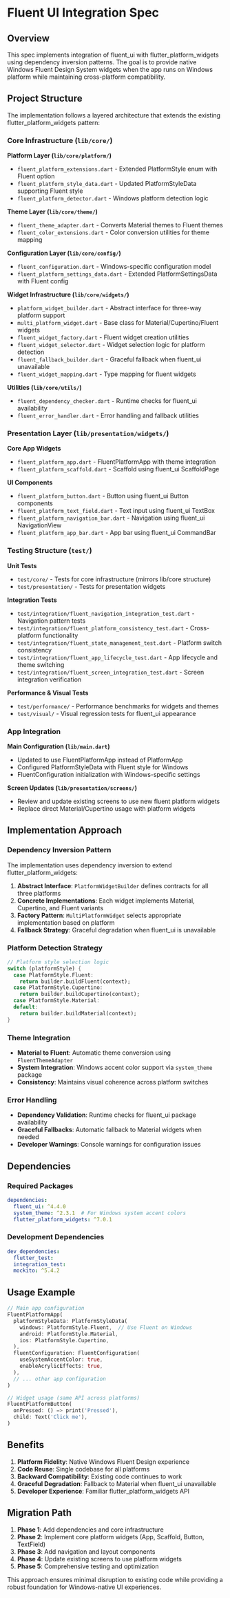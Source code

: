 # Fluent UI Integration Spec

## Overview

This spec implements integration of fluent_ui with flutter_platform_widgets using dependency inversion patterns. The goal is to provide native Windows Fluent Design System widgets when the app runs on Windows platform while maintaining cross-platform compatibility.

## Project Structure

The implementation follows a layered architecture that extends the existing flutter_platform_widgets pattern:

### Core Infrastructure (`lib/core/`)

**Platform Layer (`lib/core/platform/`)**
- `fluent_platform_extensions.dart` - Extended PlatformStyle enum with Fluent option
- `fluent_platform_style_data.dart` - Updated PlatformStyleData supporting Fluent style
- `fluent_platform_detector.dart` - Windows platform detection logic

**Theme Layer (`lib/core/theme/`)**
- `fluent_theme_adapter.dart` - Converts Material themes to Fluent themes
- `fluent_color_extensions.dart` - Color conversion utilities for theme mapping

**Configuration Layer (`lib/core/config/`)**
- `fluent_configuration.dart` - Windows-specific configuration model
- `fluent_platform_settings_data.dart` - Extended PlatformSettingsData with Fluent config

**Widget Infrastructure (`lib/core/widgets/`)**
- `platform_widget_builder.dart` - Abstract interface for three-way platform support
- `multi_platform_widget.dart` - Base class for Material/Cupertino/Fluent widgets
- `fluent_widget_factory.dart` - Fluent widget creation utilities
- `fluent_widget_selector.dart` - Widget selection logic for platform detection
- `fluent_fallback_builder.dart` - Graceful fallback when fluent_ui unavailable
- `fluent_widget_mapping.dart` - Type mapping for fluent widgets

**Utilities (`lib/core/utils/`)**
- `fluent_dependency_checker.dart` - Runtime checks for fluent_ui availability
- `fluent_error_handler.dart` - Error handling and fallback utilities

### Presentation Layer (`lib/presentation/widgets/`)

**Core App Widgets**
- `fluent_platform_app.dart` - FluentPlatformApp with theme integration
- `fluent_platform_scaffold.dart` - Scaffold using fluent_ui ScaffoldPage

**UI Components**
- `fluent_platform_button.dart` - Button using fluent_ui Button components
- `fluent_platform_text_field.dart` - Text input using fluent_ui TextBox
- `fluent_platform_navigation_bar.dart` - Navigation using fluent_ui NavigationView
- `fluent_platform_app_bar.dart` - App bar using fluent_ui CommandBar

### Testing Structure (`test/`)

**Unit Tests**
- `test/core/` - Tests for core infrastructure (mirrors lib/core structure)
- `test/presentation/` - Tests for presentation widgets

**Integration Tests**
- `test/integration/fluent_navigation_integration_test.dart` - Navigation pattern tests
- `test/integration/fluent_platform_consistency_test.dart` - Cross-platform functionality
- `test/integration/fluent_state_management_test.dart` - Platform switch consistency
- `test/integration/fluent_app_lifecycle_test.dart` - App lifecycle and theme switching
- `test/integration/fluent_screen_integration_test.dart` - Screen integration verification

**Performance & Visual Tests**
- `test/performance/` - Performance benchmarks for widgets and themes
- `test/visual/` - Visual regression tests for fluent_ui appearance

### App Integration

**Main Configuration (`lib/main.dart`)**
- Updated to use FluentPlatformApp instead of PlatformApp
- Configured PlatformStyleData with Fluent style for Windows
- FluentConfiguration initialization with Windows-specific settings

**Screen Updates (`lib/presentation/screens/`)**
- Review and update existing screens to use new fluent platform widgets
- Replace direct Material/Cupertino usage with platform widgets

## Implementation Approach

### Dependency Inversion Pattern

The implementation uses dependency inversion to extend flutter_platform_widgets:

1. **Abstract Interface**: `PlatformWidgetBuilder` defines contracts for all three platforms
2. **Concrete Implementations**: Each widget implements Material, Cupertino, and Fluent variants
3. **Factory Pattern**: `MultiPlatformWidget` selects appropriate implementation based on platform
4. **Fallback Strategy**: Graceful degradation when fluent_ui is unavailable

### Platform Detection Strategy

```dart
// Platform style selection logic
switch (platformStyle) {
  case PlatformStyle.Fluent:
    return builder.buildFluent(context);
  case PlatformStyle.Cupertino:
    return builder.buildCupertino(context);
  case PlatformStyle.Material:
  default:
    return builder.buildMaterial(context);
}
```

### Theme Integration

- **Material to Fluent**: Automatic theme conversion using `FluentThemeAdapter`
- **System Integration**: Windows accent color support via `system_theme` package
- **Consistency**: Maintains visual coherence across platform switches

### Error Handling

- **Dependency Validation**: Runtime checks for fluent_ui package availability
- **Graceful Fallbacks**: Automatic fallback to Material widgets when needed
- **Developer Warnings**: Console warnings for configuration issues

## Dependencies

### Required Packages
```yaml
dependencies:
  fluent_ui: ^4.4.0
  system_theme: ^2.3.1  # For Windows system accent colors
  flutter_platform_widgets: ^7.0.1
```

### Development Dependencies
```yaml
dev_dependencies:
  flutter_test:
  integration_test:
  mockito: ^5.4.2
```

## Usage Example

```dart
// Main app configuration
FluentPlatformApp(
  platformStyleData: PlatformStyleData(
    windows: PlatformStyle.Fluent,  // Use Fluent on Windows
    android: PlatformStyle.Material,
    ios: PlatformStyle.Cupertino,
  ),
  fluentConfiguration: FluentConfiguration(
    useSystemAccentColor: true,
    enableAcrylicEffects: true,
  ),
  // ... other app configuration
)

// Widget usage (same API across platforms)
FluentPlatformButton(
  onPressed: () => print('Pressed'),
  child: Text('Click me'),
)
```

## Benefits

1. **Platform Fidelity**: Native Windows Fluent Design experience
2. **Code Reuse**: Single codebase for all platforms
3. **Backward Compatibility**: Existing code continues to work
4. **Graceful Degradation**: Fallback to Material when fluent_ui unavailable
5. **Developer Experience**: Familiar flutter_platform_widgets API

## Migration Path

1. **Phase 1**: Add dependencies and core infrastructure
2. **Phase 2**: Implement core platform widgets (App, Scaffold, Button, TextField)
3. **Phase 3**: Add navigation and layout components
4. **Phase 4**: Update existing screens to use platform widgets
5. **Phase 5**: Comprehensive testing and optimization

This approach ensures minimal disruption to existing code while providing a robust foundation for Windows-native UI experiences.
